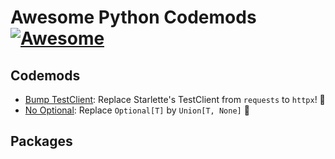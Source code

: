 # Awesome Python Codemods [![Awesome](https://awesome.re/badge.svg)](https://awesome.re)

## Codemods

- [Bump TestClient]: Replace Starlette's TestClient from `requests` to `httpx`! 🎉
- [No Optional]: Replace `Optional[T]` by `Union[T, None]` 👀

## Packages

[Bump TestClient]: https://github.com/Kludex/bump-testclient
[No Optional]: https://github.com/Kludex/no-optional
